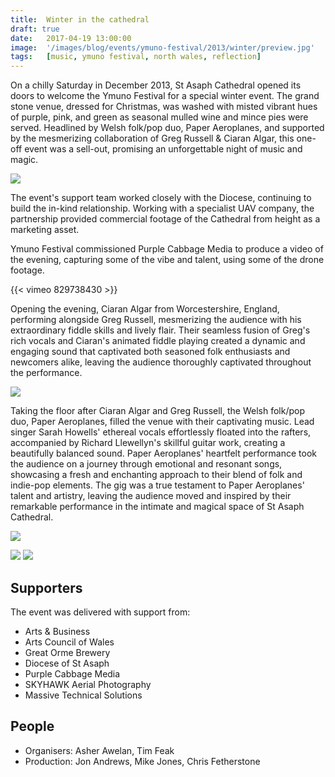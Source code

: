 ```yaml
---
title:  Winter in the cathedral
draft: true
date:   2017-04-19 13:00:00
image:  '/images/blog/events/ymuno-festival/2013/winter/preview.jpg'
tags:   [music, ymuno festival, north wales, reflection]
---
```


On a chilly Saturday in December 2013, St Asaph Cathedral opened its doors to welcome the Ymuno Festival for a special winter event. The grand stone venue, dressed for Christmas, was washed with misted vibrant hues of purple, pink, and green as seasonal mulled wine and mince pies were served. Headlined by Welsh folk/pop duo, Paper Aeroplanes, and supported by the mesmerizing collaboration of Greg Russell & Ciaran Algar, this one-off event was a sell-out, promising an unforgettable night of music and magic.

![](/images/blog/events/ymuno-festival/2013/winter/image-1.jpg)

The event's support team worked closely with the Diocese, continuing to build the in-kind relationship.
Working with a specialist UAV company, the partnership provided commercial footage of the Cathedral from height as a marketing asset.

Ymuno Festival commissioned Purple Cabbage Media to produce a video of the evening, capturing some of the vibe and talent, using some of the drone footage.

<div class="vimeo">
{{< vimeo 829738430 >}}
</div>

Opening the evening, Ciaran Algar from Worcestershire, England, performing alongside Greg Russell, mesmerizing the audience with his extraordinary fiddle skills and lively flair. Their seamless fusion of Greg's rich vocals and Ciaran's animated fiddle playing created a dynamic and engaging sound that captivated both seasoned folk enthusiasts and newcomers alike, leaving the audience thoroughly captivated throughout the performance.

![](/images/blog/events/ymuno-festival/2013/winter/image-6.jpg)

Taking the floor after Ciaran Algar and Greg Russell, the Welsh folk/pop duo, Paper Aeroplanes, filled the venue with their captivating music. Lead singer Sarah Howells' ethereal vocals effortlessly floated into the rafters, accompanied by Richard Llewellyn's skillful guitar work, creating a beautifully balanced sound. Paper Aeroplanes' heartfelt performance took the audience on a journey through emotional and resonant songs, showcasing a fresh and enchanting approach to their blend of folk and indie-pop elements. The gig was a true testament to Paper Aeroplanes' talent and artistry, leaving the audience moved and inspired by their remarkable performance in the intimate and magical space of St Asaph Cathedral.

![](/images/blog/events/ymuno-festival/2013/winter/image-5.jpg)

<div class="gallery-box">
  <div class="gallery">
    <img src="/images/blog/events/ymuno-festival/2013/winter/image-3.jpg">
    <img src="/images/blog/events/ymuno-festival/2013/winter/image-4.jpg">
  </div>
</div>

Supporters
----------

The event was delivered with support from:

*   Arts & Business
*   Arts Council of Wales
*   Great Orme Brewery
*   Diocese of St Asaph
*   Purple Cabbage Media
*   SKYHAWK Aerial Photography
*   Massive Technical Solutions


People
------

*   Organisers: Asher Awelan, Tim Feak
*   Production: Jon Andrews, Mike Jones, Chris Fetherstone
